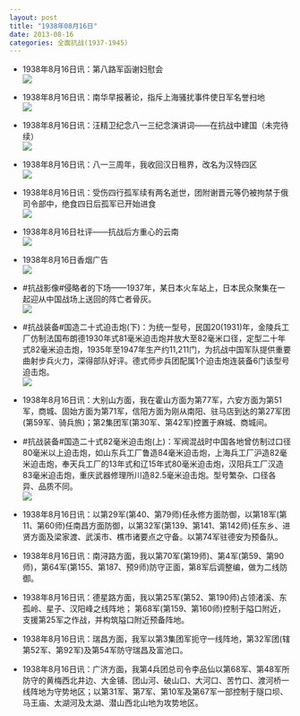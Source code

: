 ```yaml
---
layout: post
title: "1938年08月16日"
date: 2013-08-16
categories: 全面抗战(1937-1945)
---
```


<meta name="referrer" content="no-referrer" />

- 1938年8月16日讯：第八路军函谢妇慰会 <br/><img src="https://ww3.sinaimg.cn/large/aca367d8jw1e7out0g8ljj20e906w759.jpg" />

- 1938年8月16日讯：南华早报著论，指斥上海骚扰事件使日军名誉扫地 <br/><img src="https://ww1.sinaimg.cn/large/aca367d8jw1e7ot2k9nkqj20c114aq7x.jpg" />

- 1938年8月16日讯：汪精卫纪念八一三纪念演讲词——在抗战中建国（未完待续） <br/><img src="https://ww3.sinaimg.cn/large/aca367d8jw1e7orc82nkhj20c10ix76w.jpg" />

- 1938年8月16日讯：八一三周年，我收回汉日租界，改名为汉特四区 <br/><img src="https://ww2.sinaimg.cn/large/aca367d8jw1e7oplraagqj20ch0d5myx.jpg" />

- 1938年8月16日讯：受伤四行孤军续有两名逝世，团附谢晋元等仍被拘禁于俄司令部中，绝食四日后孤军已开始进食 <br/><img src="https://ww4.sinaimg.cn/large/aca367d8jw1e7onv9zn53j207m13w40b.jpg" />

- 1938年8月16日社评——抗战后方重心的云南 <br/><img src="https://ww1.sinaimg.cn/large/aca367d8jw1e7om4vnuduj20c11txgu3.jpg" />

- 1938年8月16日香烟广告 <br/><img src="https://ww1.sinaimg.cn/large/aca367d8jw1e7okejebcnj20ig0l7ac1.jpg" />

- #抗战影像#侵略者的下场——1937年，某日本火车站上，日本民众聚集在一起迎从中国战场上送回的阵亡者骨灰。 <br/><img src="https://ww4.sinaimg.cn/large/aca367d8jw1e7oieb66dsj20p00hswio.jpg" />

- #抗战装备#国造二十式迫击炮(下)：为统一型号，民国20(1931)年，金陵兵工厂仿制法国布朗德1930年式81毫米迫击炮并放大至82毫米口径，定型二十年式82毫米迫击炮，1935年至1947年生产约11,211门，为抗战中国军队提供重要曲射步兵火力，深得部队好评。德式师步兵团配属1个迫击炮连装备6门该型号迫击炮。 <br/><img src="https://ww2.sinaimg.cn/large/aca367d8jw1e7oe1q0g6gj20c10pe0tx.jpg" />

- 1938年8月16日讯：大别山方面，我在霍山方面为第77军，六安方面为第51军，商城、固始方面为第71军，信阳方面为刚从南阳、驻马店到达的第27军团(第59军、骑兵旅)；第2集团军(第30军、第42军)控置于麻城、商城间。  

- #抗战装备#国造二十式82毫米迫击炮(上)：军阀混战时中国各地曾仿制过口径80毫米以上迫击炮，如山东兵工厂鲁造84毫米迫击炮，上海兵工厂沪造82毫米迫击炮，奉天兵工厂的13年式和辽15年式80毫米迫击炮，汉阳兵工厂汉造83毫米迫击炮，重庆武器修理所川造82.5毫米迫击炮。型号繁杂、口径各异、品质不同。 <br/><img src="https://ww3.sinaimg.cn/large/aca367d8jw1e7od6wf5kej20c10lm75q.jpg" />

- 1938年8月16日讯：以第29军(第40、第79师)任永修方面防御，以第18军(第11、第60师)任南昌方面防御，以第32军(第139、第141、第142师)任东乡、进贤方面及梁家渡、武溪市、樵市诸要点之守备。以第74军驻德安为预备队。 

- 1938年8月16日讯：南浔路方面，我以第70军(第19师)、第4军(第59、第90师)，第64军(第155、第187、预9师)防守正面，第8军后调整编，做为二线防御。 

- 1938年8月16日讯：德星路方面，我以第25军(第52、第190师)占领渚溪、东孤岭、星子、汉阳峰之线阵地； 第68军(第159、第160师)控制于隘口附近，支援第25军之作战，并构筑隘口附近预备阵地。  

- 1938年8月16日讯：瑞昌方面，我军以第3集团军扼守一线阵地，第32军团(辖第52军、第92军)及第54军防守瑞昌及富池口。 

- 1938年8月16日讯：广济方面，我第4兵团总司令李品仙以第68军、第48军所防守的黄梅西北井边、大金铺、团山河、破山口、大河口、苦竹口、渡河桥一线阵地为守势地区；以第31军、第7军、第10军及第67军一部控制于隧口坝、马王庙、太湖河及太湖、潜山西北山地为攻势地区。 

